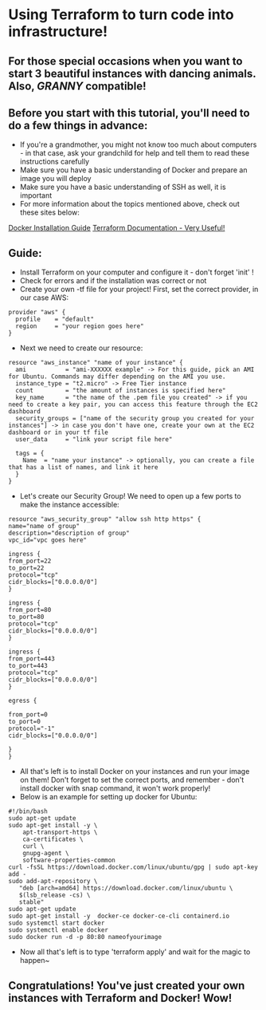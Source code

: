 # Using Terraform to turn code into infrastructure!

## For those special occasions when you want to start 3 beautiful instances with dancing animals. Also, ***GRANNY*** compatible!

## Before you start with this tutorial, you'll need to do a few things in advance:
* If you're a grandmother, you might not know too much about computers - in that case, ask your grandchild for help and tell them to read these instructions carefully
* Make sure you have a basic understanding of Docker and prepare an image you will deploy
* Make sure you have a basic understanding of SSH as well, it is important
* For more information about the topics mentioned above, check out these sites below:

[Docker Installation Guide](https://docs.docker.com/v17.09/engine/installation/)
[Terraform Documentation - Very Useful!](https://learn.hashicorp.com/terraform/getting-started/intro)

## Guide:
* Install Terraform on your computer and configure it - don't forget 'init' !
* Check for errors and if the installation was correct or not
* Create your own -tf file for your project! First, set the correct provider, in our case AWS:
```
provider "aws" {
  profile    = "default"
  region     = "your region goes here"
}
```
* Next we need to create our resource:
```
resource "aws_instance" "name of your instance" {
  ami           = "ami-XXXXXX example" -> For this guide, pick an AMI for Ubuntu. Commands may differ depending on the AMI you use.
  instance_type = "t2.micro" -> Free Tier instance
  count         = "the amount of instances is specified here"
  key_name      = "the name of the .pem file you created" -> if you need to create a key pair, you can access this feature through the EC2 dashboard
  security_groups = ["name of the security group you created for your instances"] -> in case you don't have one, create your own at the EC2 dashboard or in your tf file
  user_data     = "link your script file here"

  tags = {
    Name  = "name your instance" -> optionally, you can create a file that has a list of names, and link it here
  }
}
```
* Let's create our Security Group! We need to open up a few ports to make the instance accessible:
```
resource "aws_security_group" "allow ssh http https" {
name="name of group"
description="description of group"
vpc_id="vpc goes here"

ingress {
from_port=22
to_port=22
protocol="tcp"
cidr_blocks=["0.0.0.0/0"]
}

ingress {
from_port=80
to_port=80
protocol="tcp"
cidr_blocks=["0.0.0.0/0"]
}

ingress {
from_port=443
to_port=443
protocol="tcp"
cidr_blocks=["0.0.0.0/0"]
}

egress {

from_port=0
to_port=0
protocol="-1"
cidr_blocks=["0.0.0.0/0"]

}
}
```
* All that's left is to install Docker on your instances and run your image on them! Don't forget to set the correct ports, and remember - don't install docker with snap command, it won't work properly!
* Below is an example for setting up docker for Ubuntu:
```
#!/bin/bash
sudo apt-get update
sudo apt-get install -y \
    apt-transport-https \
    ca-certificates \
    curl \
    gnupg-agent \
    software-properties-common
curl -fsSL https://download.docker.com/linux/ubuntu/gpg | sudo apt-key add -
sudo add-apt-repository \
   "deb [arch=amd64] https://download.docker.com/linux/ubuntu \
   $(lsb_release -cs) \
   stable"
sudo apt-get update
sudo apt-get install -y  docker-ce docker-ce-cli containerd.io
sudo systemctl start docker
sudo systemctl enable docker
sudo docker run -d -p 80:80 nameofyourimage
```
* Now all that's left is to type 'terraform apply' and wait for the magic to happen~

## **Congratulations!** You've just created your own instances with Terraform and Docker! Wow!
